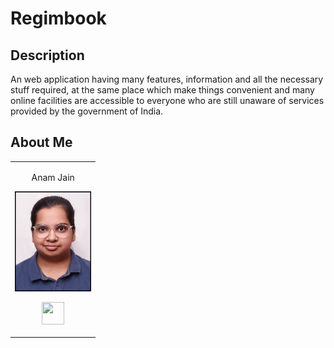 # Regimbook

## Description
An web application having many features, information and all the necessary stuff required, at the same place which make things convenient and many online facilities are accessible to everyone who are still unaware of services provided by the government of India.

<h2 align= "left"><b>About Me</b></h2>

<table>
<tr align="center">
  
  <td>
  
Anam Jain

<p align="center">
<img src = "asset/anam.jpg"  height="160" alt="Anam Jain">
</p>
<p align="center">
<a href = "https://github.com/anamjain"><img src = "http://www.iconninja.com/files/241/825/211/round-collaboration-social-github-code-circle-network-icon.svg" width="36" height = "36"/></a>
</p>
</td>



